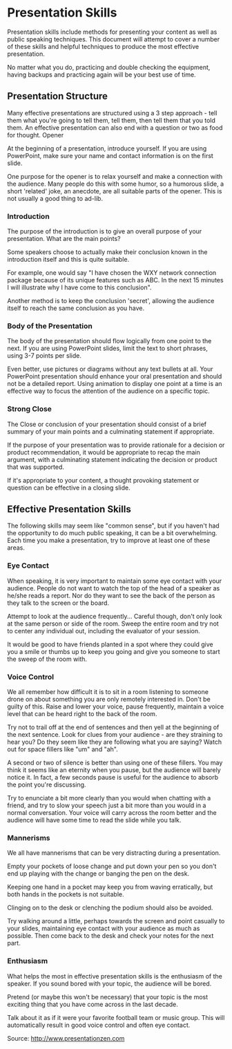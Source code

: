 # Presentation Skills

Presentation skills include methods for presenting your content as well as public speaking techniques. This document will attempt to cover a number of these skills and helpful techniques to produce the most effective presentation.

No matter what you do, practicing and double checking the equipment, having backups and practicing again will be your best use of time.

## Presentation Structure

Many effective presentations are structured using a 3 step approach - tell them what you're going to tell them, tell them, then tell them that you told them. An effective presentation can also end with a question or two as food for thought. Opener

At the beginning of a presentation, introduce yourself. If you are using PowerPoint, make sure your name and contact information is on the first slide.

One purpose for the opener is to relax yourself and make a connection with the audience. Many people do this with some humor, so a humorous slide, a short 'related' joke, an anecdote, are all suitable parts of the opener. This is not usually a good thing to ad-lib.

### Introduction

The purpose of the introduction is to give an overall purpose of your presentation. What are the main points?

Some speakers choose to actually make their conclusion known in the introduction itself and this is quite suitable.

For example, one would say "I have chosen the WXY network connection package because of its unique features such as ABC. In the next 15 minutes I will illustrate why I have come to this conclusion".

Another method is to keep the conclusion 'secret', allowing the audience itself to reach the same conclusion as you have.

### Body of the Presentation

The body of the presentation should flow logically from one point to the next. If you are using PowerPoint slides, limit the text to short phrases, using 3-7 points per slide.

Even better, use pictures or diagrams without any text bullets at all. Your PowerPoint presentation should enhance your oral presentation and should not be a detailed report. Using animation to display one point at a time is an effective way to focus the attention of the audience on a specific topic.

### Strong Close

The Close or conclusion of your presentation should consist of a brief summary of your main points and a culminating statement if appropriate.

If the purpose of your presentation was to provide rationale for a decision or product recommendation, it would be appropriate to recap the main argument, with a culminating statement indicating the decision or product that was supported.

If it's appropriate to your content, a thought provoking statement or question can be effective in a closing slide.

## Effective Presentation Skills

The following skills may seem like "common sense", but if you haven't had the opportunity to do much public speaking, it can be a bit overwhelming. Each time you make a presentation, try to improve at least one of these areas.

### Eye Contact

When speaking, it is very important to maintain some eye contact with your audience. People do not want to watch the top of the head of a speaker as he/she reads a report. Nor do they want to see the back of the person as they talk to the screen or the board.

Attempt to look at the audience frequently... Careful though, don't only look at the same person or side of the room. Sweep the entire room and try not to center any individual out, including the evaluator of your session.

It would be good to have friends planted in a spot where they could give you a smile or thumbs up to keep you going and give you someone to start the sweep of the room with.

### Voice Control

We all remember how difficult it is to sit in a room listening to someone drone on about something you are only remotely interested in. Don't be guilty of this. Raise and lower your voice, pause frequently, maintain a voice level that can be heard right to the back of the room.

Try not to trail off at the end of sentences and then yell at the beginning of the next sentence. Look for clues from your audience - are they straining to hear you? Do they seem like they are following what you are saying? Watch out for space fillers like "um" and "ah".

A second or two of silence is better than using one of these fillers. You may think it seems like an eternity when you pause, but the audience will barely notice it. In fact, a few seconds pause is useful for the audience to absorb the point you're discussing.

Try to enunciate a bit more clearly than you would when chatting with a friend, and try to slow your speech just a bit more than you would in a normal conversation. Your voice will carry across the room better and the audience will have some time to read the slide while you talk.

### Mannerisms

We all have mannerisms that can be very distracting during a presentation.

Empty your pockets of loose change and put down your pen so you don't end up playing with the change or banging the pen on the desk.

Keeping one hand in a pocket may keep you from waving erratically, but both hands in the pockets is not suitable.

Clinging on to the desk or clenching the podium should also be avoided.

Try walking around a little, perhaps towards the screen and point casually to your slides, maintaining eye contact with your audience as much as possible. Then come back to the desk and check your notes for the next part.

### Enthusiasm

What helps the most in effective presentation skills is the enthusiasm of the speaker. If you sound bored with your topic, the audience will be bored.

Pretend (or maybe this won't be necessary) that your topic is the most exciting thing that you have come across in the last decade.

Talk about it as if it were your favorite football team or music group. This will automatically result in good voice control and often eye contact.

Source: http://www.presentationzen.com
